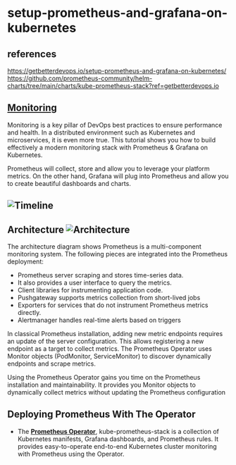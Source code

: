 # setup-prometheus-and-grafana-on-kubernetes

## references

<https://getbetterdevops.io/setup-prometheus-and-grafana-on-kubernetes/>
<https://github.com/prometheus-community/helm-charts/tree/main/charts/kube-prometheus-stack?ref=getbetterdevops.io>

## **[Monitoring](https://getbetterdevops.io/setup-prometheus-and-grafana-on-kubernetes/)**

Monitoring is a key pillar of DevOps best practices to ensure performance and health. In a distributed environment such as Kubernetes and microservices, it is even more true. This tutorial shows you how to build effectively a modern monitoring stack with Prometheus & Grafana on Kubernetes.

Prometheus will collect, store and allow you to leverage your platform metrics. On the other hand, Grafana will plug into Prometheus and allow you to create beautiful dashboards and charts.

## **![Timeline](https://getbetterdevops.io/content/images/2022/09/image-71.png)**


## Architecture **![Architecture](https://getbetterdevops.io/content/images/2022/09/image-73.png)**

The architecture diagram shows Prometheus is a multi-component monitoring system. The following pieces are integrated into the Prometheus deployment:

- Prometheus server scraping and stores time-series data.
- It also provides a user interface to query the metrics.
- Client libraries for instrumenting application code.
- Pushgateway supports metrics collection from short-lived jobs
- Exporters for services that do not instrument Prometheus metrics directly.
- Alertmanager handles real-time alerts based on triggers

In classical Prometheus installation, adding new metric endpoints requires an update of the server configuration. This allows registering a new endpoint as a target to collect metrics. The Prometheus Operator uses Monitor objects  (PodMonitor, ServiceMonitor) to discover dynamically endpoints and scrape metrics.

Using the Prometheus Operator gains you time on the Prometheus installation and maintainability. It provides you Monitor objects to dynamically collect metrics without updating the Prometheus configuration

## Deploying Prometheus With The Operator

- The **[Prometheus Operator](https://github.com/prometheus-community/helm-charts/tree/main/charts/kube-prometheus-stack?ref=getbetterdevops.io)**, kube-prometheus-stack is a collection of Kubernetes manifests, Grafana dashboards, and Prometheus rules. It provides easy-to-operate end-to-end Kubernetes cluster monitoring with Prometheus using the Operator.
